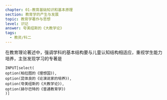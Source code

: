 ```yaml
---
chapter: 01-教育基础知识和基本原理
section: 教育学的产生与发展
topic: 教育学著作与思想
level: 识记
answer: 夸美纽斯的《大教学论》
tags:
  - 教资/科二
---
```


在教育理论著述中，强调学科的基本结构要与儿童认知结构相适应，重视学生能力培养，主张发现学习的专著是

```meta-bind
INPUT[select(
option(柏拉图的《理想国》),
option(昆体良的《论演说家的培养》),
option(夸美纽斯的《大教学论》),
option(赫尔巴特的《普通教育学》)
)]
```